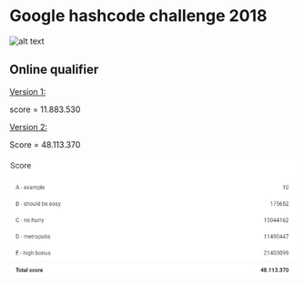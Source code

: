 # Google hashcode challenge 2018 

![alt text](https://storage.googleapis.com/gweb-uniblog-publish-prod/images/hashcode_hero.max-1000x1000.png "Hash Code Logo")

## Online qualifier

[Version 1:](https://github.com/stevenvdp1/hashcode/blob/master/car.py)

score = 11.883.530

[Version 2:](https://github.com/stevenvdp1/hashcode/blob/master/car2.py)

Score = 48.113.370

![alt text](https://github.com/stevenvdp1/hashcode/blob/master/img/score.jpg "Score")
